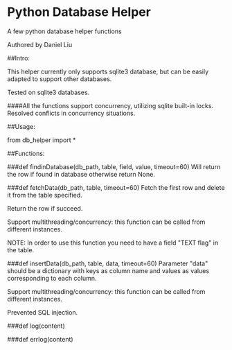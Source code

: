 Python Database Helper
======================

A few python database helper functions

Authored by Daniel Liu

##Intro:

This helper currently only supports sqlite3 database, but can be easily adapted to support other databases.

Tested on sqlite3 databases.

####All the functions support concurrency, utilizing sqlite built-in locks. Resolved conflicts in concurrency situations.


##Usage: 

from db_helper import *

##Functions:

###def findinDatabase(db_path, table, field, value, timeout=60)
Will return the row if found in database otherwise return None.

###def fetchData(db_path, table, timeout=60)
Fetch the first row and delete it from the table specified.

Return the row if succeed.

Support multithreading/concurrency: this function can be called from different instances.

NOTE: In order to use this function you need to have a field "TEXT flag" in the table.


###def insertData(db_path, table, data, timeout=60)
Parameter "data" should be a dictionary with keys as column name and values as values
corresponding to each column.

Support multithreading/concurrency: this function can be called from different instances.

Prevented SQL injection.

###def log(content)

###def errlog(content)

